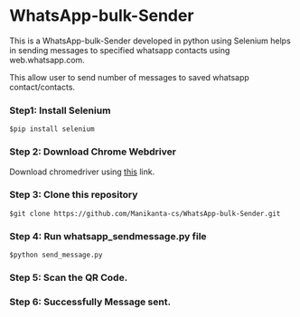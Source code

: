 # WhatsApp-bulk-Sender
This is a WhatsApp-bulk-Sender developed in python using Selenium helps in sending messages to specified whatsapp contacts using web.whatsapp.com.

This allow user to send number of messages to saved whatsapp contact/contacts. 

### Step1: Install Selenium

```$pip install selenium ```

### Step 2: Download Chrome Webdriver
Download chromedriver using [this](https://sites.google.com/a/chromium.org/chromedriver/') link.


### Step 3: Clone this repository

``` $git clone https://github.com/Manikanta-cs/WhatsApp-bulk-Sender.git ```


### Step 4: Run whatsapp_sendmessage.py file

``` $python send_message.py ```

### Step 5: Scan the QR Code.

### Step 6: Successfully Message sent.


